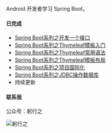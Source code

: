 Android 开发者学习 Spring Boot。

#### 已完成

- [Spring Boot系列之开发一个接口](https://mp.weixin.qq.com/s/EAPeWZgWn2uprK5uyW_kuw)
- [Spring Boot系列之Thymeleaf模板入门](https://mp.weixin.qq.com/s/H7NgFsEZOfbQaN0pIQmP9Q)
- [Spring Boot系列之Thymeleaf常用语法](https://mp.weixin.qq.com/s/Vlr3WCjMkbxuvNrweMcs4w)
- [Spring Boot系列之Thymeleaf模板布局](https://mp.weixin.qq.com/s/axxlbpkZQ0cqgn2lLIOV9g)
- [Spring Boot系列之项目国际化](https://mp.weixin.qq.com/s/F1Em0Hupem-WZEgOl_mLfg)
- [Spring Boot系列之JDBC操作数据库](https://mp.weixin.qq.com/s/s_dt3YMJVmeXotnJdU2B0w)
- 持续更新
#### 联系我

公众号：躬行之

![躬行之](https://img-blog.csdnimg.cn/20200408001818925.png?x-oss-process=image/watermark,type_ZmFuZ3poZW5naGVpdGk,shadow_10,text_aHR0cHM6Ly9ibG9nLmNzZG4ubmV0L2p6bWFu,size_16,color_FFFFFF,t_70)





